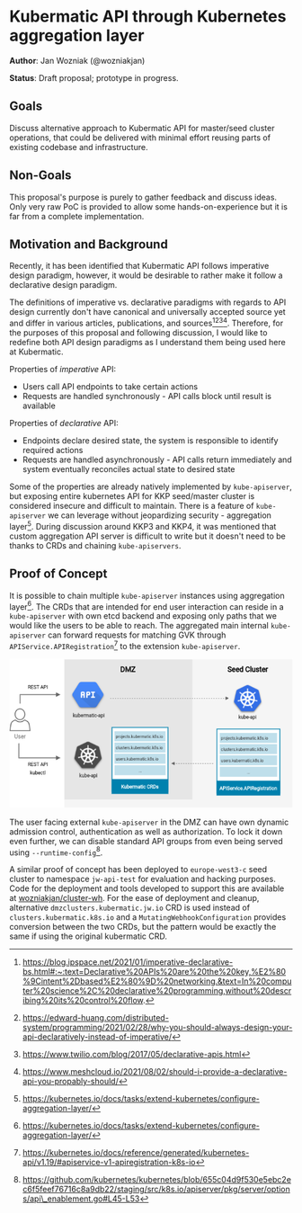 # Kubermatic API through Kubernetes aggregation layer

**Author**: Jan Wozniak (@wozniakjan)

**Status**: Draft proposal; prototype in progress.

## Goals

Discuss alternative approach to Kubermatic API for master/seed cluster operations, that could be delivered with
minimal effort reusing parts of existing codebase and infrastructure.

## Non-Goals

This proposal's purpose is purely to gather feedback and discuss ideas. Only very raw PoC is provided to allow some 
hands-on-experience but it is far from a complete implementation.

## Motivation and Background

Recently, it has been identified that Kubermatic API follows imperative design paradigm, however, it would be desirable
to rather make it follow a declarative design paradigm.

The definitions of imperative vs. declarative paradigms with regards to API design currently don't have canonical and
universally accepted source yet and differ in various articles, publications, and sources[^1][^2][^3][^4].
Therefore, for the purposes of this proposal and following discussion, I would like to redefine both API design paradigms
as I understand them being used here at Kubermatic.

Properties of *imperative* API:
* Users call API endpoints to take certain actions
* Requests are handled synchronously - API calls block until result is available

Properties of *declarative* API:
* Endpoints declare desired state, the system is responsible to identify required actions
* Requests are handled asynchronously - API calls return immediately and system eventually reconciles actual state to desired state

Some of the properties are already natively implemented by `kube-apiserver`, but exposing entire kubernetes API
for KKP seed/master cluster is considered insecure and difficult to maintain. There is a feature of `kube-apiserver` 
we can leverage without jeopardizing security - aggregation layer[^5]. During discussion around KKP3 and KKP4,
it was mentioned that custom aggregation API server is difficult to write but it doesn't need to be thanks
to CRDs and chaining `kube-apiservers`.

## Proof of Concept

It is possible to chain multiple `kube-apiserver` instances using aggregation layer[^5]. The CRDs that are intended for
end user interaction can reside in a `kube-apiserver` with own etcd backend and exposing only paths that 
we would like the users to be able to reach. The aggregated main internal `kube-apiserver` can forward requests for 
matching GVK through `APIService.APIRegistration`[^6] to the extension `kube-apiserver`.

![image](images/kubermatic-aggregated-api.png)

The user facing external `kube-apiserver` in the DMZ can have own dynamic admission control, authentication as well 
as authorization. To lock it down even further, we can disable standard API groups from even being served using
`--runtime-config`[^7].

A similar proof of concept has been deployed to `europe-west3-c` seed cluster to namespace `jw-api-test` for
evaluation and hacking purposes. Code for the deployment and tools developed to support this are available
at [wozniakjan/cluster-wh](https://github.com/wozniakjan/cluster-wh). For the ease of deployment and cleanup, 
alternative `dmzclusters.kubermatic.jw.io` CRD is used instead of `clusters.kubermatic.k8s.io` and a 
`MutatingWebhookConfiguration` provides conversion between the two CRDs, but the pattern would be exactly
the same if using the original kubermatic CRD.

[^1]: https://blog.ipspace.net/2021/01/imperative-declarative-bs.html#:~:text=Declarative%20APIs%20are%20the%20key,%E2%80%9Cintent%2Dbased%E2%80%9D%20networking.&text=In%20computer%20science%2C%20declarative%20programming,without%20describing%20its%20control%20flow.
[^2]: https://edward-huang.com/distributed-system/programming/2021/02/28/why-you-should-always-design-your-api-declaratively-instead-of-imperative/
[^3]: https://www.twilio.com/blog/2017/05/declarative-apis.html
[^4]: https://www.meshcloud.io/2021/08/02/should-i-provide-a-declarative-api-you-propably-should/
[^5]: https://kubernetes.io/docs/tasks/extend-kubernetes/configure-aggregation-layer/
[^6]: https://kubernetes.io/docs/reference/generated/kubernetes-api/v1.19/#apiservice-v1-apiregistration-k8s-io
[^7]: https://github.com/kubernetes/kubernetes/blob/655c04d9f530e5ebc2ec6f5feef76716c8a9db22/staging/src/k8s.io/apiserver/pkg/server/options/api\_enablement.go#L45-L53
